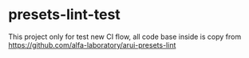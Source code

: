 # presets-lint-test
This project only for test new CI flow, all code base inside is copy from https://github.com/alfa-laboratory/arui-presets-lint  
